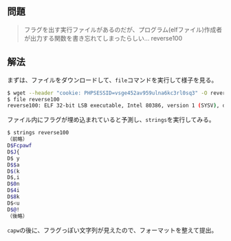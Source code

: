 ## 問題

>フラグを出す実行ファイルがあるのだが、プログラム(elfファイル)作成者が出力する関数を書き忘れてしまったらしい…
> reverse100

## 解法

まずは、ファイルをダウンロードして、`file`コマンドを実行して様子を見る。

```bash
$ wget --header "cookie: PHPSESSID=vsge452av959ulna6kc3rl0sq3" -O reverse100 https://ctf.cpaw.site/download.php?param=ee353729ac18b851cb3db3371945dd62
$ file reverse100 
reverse100: ELF 32-bit LSB executable, Intel 80386, version 1 (SYSV), dynamically linked, interpreter /lib/ld-linux.so.2, for GNU/Linux 2.6.24, BuildID[sha1]=f94360edd84a940de2b74007d4289705601d618d, not stripped
```

ファイル内にフラグが埋め込まれていると予測し、`strings`を実行してみる。

```bash
$ strings reverse100
（前略）
D$Fcpawf
D$J{
D$ y
D$$a
D$(k
D$,i
D$0n
D$4i
D$8k
D$<u
D$@!
（後略）
```

`capw`の後に、フラグっぽい文字列が見えたので、フォーマットを整えて提出。